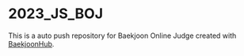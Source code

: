 # 2023_JS_BOJ
This is a auto push repository for Baekjoon Online Judge created with [BaekjoonHub](https://github.com/BaekjoonHub/BaekjoonHub).
